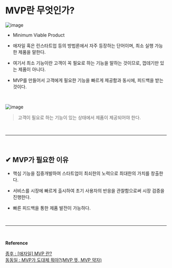 # MVP란 무엇인가?
![image](https://github.com/user-attachments/assets/06ef8a30-87d9-46ee-b4dc-ce65c00efb89)

- Minimum Viable Product

- 애자일 혹은 린스타트업 등의 방법론에서 자주 등장하는 단어이며, 최소 실행 가능한 제품을 말한다.

- 여기서 최소 기능이란 고객이 꼭 필요로 하는 기능을 말하는 것이므로, 껍데기만 있는 제품이 아니다.

- MVP를 만들어서 고객에게 필요한 기능을 빠르게 제공함과 동시에, 피드백을 받는 것이다.
<br>

![image](https://github.com/user-attachments/assets/56e086a3-e399-4618-b910-abe7d565e821)
> 고객이 필요로 하는 기능이 있는 상태에서 제품이 제공되어야 한다.
<br>
<hr>
<br>

## ✔ MVP가 필요한 이유
- 핵심 기능을 집중개발하여 스타트업이 최쇠한의 노력으로 최대한의 가치를 창출한다.

- 서비스를 시장에 빠르게 출시하여 초기 사용자의 반응을 관찰함으로써 시장 검증을 진행한다.

- 빠른 피드백을 통한 제품 발전이 가능하다.
<br>
<hr>
<br>

**Reference**<br>

[종후 : [애자일] MVP 란?](https://jh-7.tistory.com/14)<br>
[동동일 : MVP가 도대체 뭐야?(MVP 뜻, MVP 약자)](https://brunch.co.kr/@dongdong1/14)
